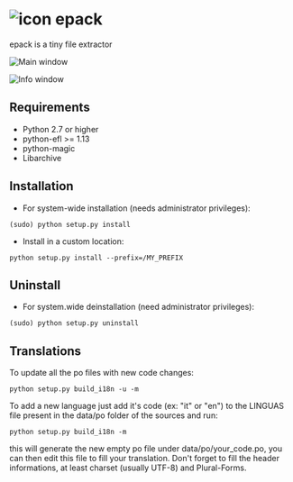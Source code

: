 ![icon](https://github.com/wfx/epack/blob/master/data/icons/64x64/apps/epack.png) epack
=====

epack is a tiny file extractor

![Main window](https://github.com/wfx/epack/blob/master/data/screenshot_main.png)

![Info window](https://github.com/wfx/epack/blob/master/data/screenshot_info.png)

## Requirements ##

* Python 2.7 or higher
* python-efl >= 1.13
* python-magic
* Libarchive


## Installation ##

* For system-wide installation (needs administrator privileges):

 `(sudo) python setup.py install`

* Install in a custom location:

 `python setup.py install --prefix=/MY_PREFIX`

## Uninstall ##

* For system.wide deinstallation (need administrator privileges):

 `(sudo) python setup.py uninstall`

## Translations ##

To update all the po files with new code changes:

`python setup.py build_i18n -u -m`

To add a new language just add it's code (ex: "it" or "en") to the LINGUAS
file present in the data/po folder of the sources and run:

`python setup.py build_i18n -m`

this will generate the new empty po file under data/po/your_code.po, you
can then edit this file to fill your translation. Don't forget to fill the
header informations, at least charset (usually UTF-8) and Plural-Forms.

